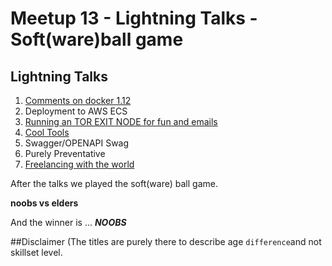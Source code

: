 # Meetup 13 - Lightning Talks - Soft(ware)ball game

## Lightning Talks

1. [Comments on docker 1.12](https://github.com/devstaff-crete/meetup13-LightningTalks-SoftwareballGame/blob/master/presentations/docker1.12.lt.devstaff.pdf)
2. Deployment to AWS ECS 
3. [Running an TOR EXIT NODE for fun and emails]( https://blog.daknob.net/running-a-tor-exit-node-for-fun-and-e-mails/)
4. [Cool Tools](https://akatopo.github.io/presentation-devstaff-tools)
5. Swagger/OPENAPI Swag
6. Purely Preventative
7. [Freelancing with the world](https://github.com/devstaff-crete/meetup13-LightningTalks-SoftwareballGame/blob/master/presentations/lightingTalks-Freelancer.pdf)

After the talks we played the soft(ware) ball game.

**noobs vs elders**

And the winner is ... ***NOOBS***

##Disclaimer
(The titles are purely there to describe age `difference`and not skillset level.
